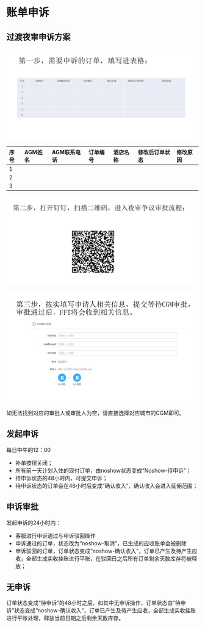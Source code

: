 # 账单申诉

## 过渡夜审申诉方案

![](../../.gitbook/assets/image%20%28128%29.png)

| 序号 | AGM姓名 | AGM联系电话 | 订单编号 | 酒店名称 | 修改后订单状态 | 修改原因 |
| :--- | :--- | :--- | :--- | :--- | :--- | :--- |
| 1 |  |  |  |  |  |  |
| 2 |  |  |  |  |  |  |
| 3 |  |  |  |  |  |  |

![](../../.gitbook/assets/image%20%28152%29.png)

  


![](../../.gitbook/assets/image%20%2811%29.png)

  
如无法找到对应的审批人或审批人为空，请直接选择对应城市的CGM即可。

## 发起申诉

每日中午的12：00

* 补单按钮关闭；
* 所有前一天计划入住的现付订单，由noshow状态变成“Noshow-待申诉”；
* 待申诉状态的48小时内，可提交申诉；
* 待申诉状态的订单会在48小时后变成“确认收入”，确认收入会进入征佣范围；

## 申诉审批

发起申诉的24小时内：

* 客服进行申诉通过与申诉驳回操作
* 申诉通过的订单，状态改为“noshow-取消”，已生成的应收账单会被删除
* 申诉驳回的订单，订单状态变成“noshow-确认收入”，订单已产生及待产生应收，全部生成实收挂账进行平账，在驳回日之后所有订单剩余天数库存将被释放；

## 无申诉

订单状态变成“待申诉”的48小时之后，如其中无申诉操作，订单状态由“待申诉”状态变成“noshow-确认收入”，订单已产生及待产生应收，全部生成实收挂账进行平账处理，释放当前日期之后剩余天数库存。

